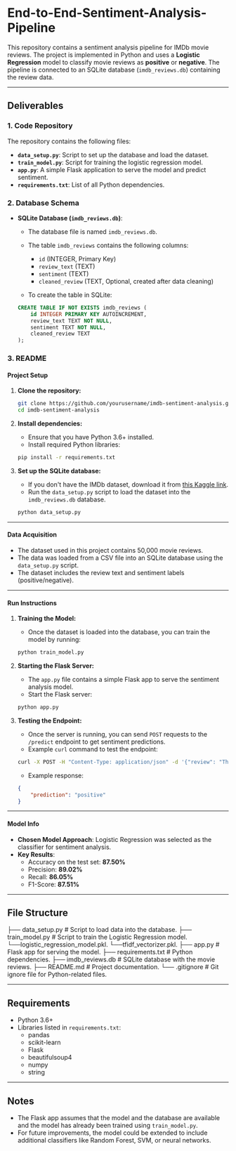 # End-to-End-Sentiment-Analysis-Pipeline

This repository contains a sentiment analysis pipeline for IMDb movie reviews. The project is implemented in Python and uses a **Logistic Regression** model to classify movie reviews as **positive** or **negative**. The pipeline is connected to an SQLite database (`imdb_reviews.db`) containing the review data.

---

## **Deliverables**

### 1. **Code Repository**
The repository contains the following files:

- **`data_setup.py`**: Script to set up the database and load the dataset.
- **`train_model.py`**: Script for training the logistic regression model.
- **`app.py`**: A simple Flask application to serve the model and predict sentiment.
- **`requirements.txt`**: List of all Python dependencies.

### 2. **Database Schema**

- **SQLite Database (`imdb_reviews.db`)**:
    - The database file is named `imdb_reviews.db`.
    - The table `imdb_reviews` contains the following columns:
        - `id` (INTEGER, Primary Key)
        - `review_text` (TEXT)
        - `sentiment` (TEXT)
        - `cleaned_review` (TEXT, Optional, created after data cleaning)

    - To create the table in SQLite:
    ```sql
    CREATE TABLE IF NOT EXISTS imdb_reviews (
        id INTEGER PRIMARY KEY AUTOINCREMENT,
        review_text TEXT NOT NULL,
        sentiment TEXT NOT NULL,
        cleaned_review TEXT
    );
    ```

### 3. **README**

#### **Project Setup**

1. **Clone the repository:**
    ```bash
    git clone https://github.com/yourusername/imdb-sentiment-analysis.git
    cd imdb-sentiment-analysis
    ```

2. **Install dependencies:**
    - Ensure that you have Python 3.6+ installed.
    - Install required Python libraries:
    ```bash
    pip install -r requirements.txt
    ```

3. **Set up the SQLite database:**
    - If you don't have the IMDb dataset, download it from [this Kaggle link](https://www.kaggle.com/datasets/lakshmi25npathi/imdb-dataset-of-50k-movie-reviews).
    - Run the `data_setup.py` script to load the dataset into the `imdb_reviews.db` database.
    ```bash
    python data_setup.py
    ```

---

#### **Data Acquisition**

- The dataset used in this project contains 50,000 movie reviews.
- The data was loaded from a CSV file into an SQLite database using the `data_setup.py` script.
- The dataset includes the review text and sentiment labels (positive/negative).

---

#### **Run Instructions**

1. **Training the Model:**
    - Once the dataset is loaded into the database, you can train the model by running:
    ```bash
    python train_model.py
    ```

2. **Starting the Flask Server:**
    - The `app.py` file contains a simple Flask app to serve the sentiment analysis model.
    - Start the Flask server:
    ```bash
    python app.py
    ```

3. **Testing the Endpoint:**
    - Once the server is running, you can send `POST` requests to the `/predict` endpoint to get sentiment predictions.
    - Example `curl` command to test the endpoint:
    ```bash
    curl -X POST -H "Content-Type: application/json" -d '{"review": "This movie is amazing!"}' http://127.0.0.1:5000/predict
    ```

    - Example response:
    ```json
    {
        "prediction": "positive"
    }
    ```

---

#### **Model Info**

- **Chosen Model Approach**: Logistic Regression was selected as the classifier for sentiment analysis.
- **Key Results**:
    - Accuracy on the test set: **87.50%**
    - Precision: **89.02%**
    - Recall: **86.05%**
    - F1-Score: **87.51%**

---

## **File Structure**


├── data_setup.py # Script to load data into the database. 
├── train_model.py # Script to train the Logistic Regression model.
└──logistic_regression_model.pkl.
└──tfidf_vectorizer.pkl.
├── app.py # Flask app for serving the model.
├── requirements.txt # Python dependencies. 
├── imdb_reviews.db # SQLite database with the movie reviews. 
├── README.md # Project documentation. 
└── .gitignore # Git ignore file for Python-related files.


---

## **Requirements**

- Python 3.6+
- Libraries listed in `requirements.txt`:
  - pandas
  - scikit-learn
  - Flask
  - beautifulsoup4
  - numpy
  - string

---

## **Notes**

- The Flask app assumes that the model and the database are available and the model has already been trained using `train_model.py`.
- For future improvements, the model could be extended to include additional classifiers like Random Forest, SVM, or neural networks.
